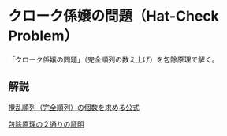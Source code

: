 # クローク係嬢の問題（Hat-Check Problem）

「クローク係嬢の問題」（完全順列の数え上げ）を包除原理で解く。

## 解説

[攪乱順列（完全順列）の個数を求める公式](https://manabitimes.jp/math/612)


[包除原理の２通りの証明](https://manabitimes.jp/math/611)